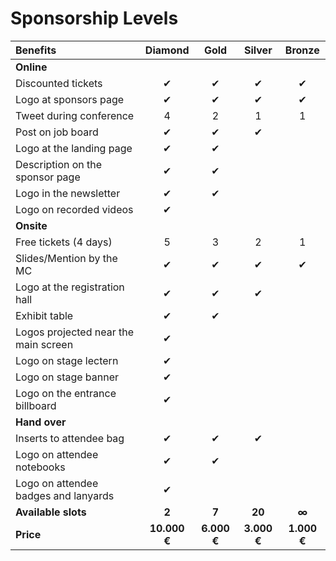# Sponsorship Levels

| Benefits                             |   Diamond    |    Gold     |   Silver    |   Bronze    |
| :----------------------------------- | :----------: | :---------: | :---------: | :---------: |
| **Online**                           |              |             |             |             |
| Discounted tickets                   |      ✔       |      ✔      |      ✔      |      ✔      |
| Logo at sponsors page                |      ✔       |      ✔      |      ✔      |      ✔      |
| Tweet during conference              |      4       |      2      |      1      |      1      |
| Post on job board                    |      ✔       |      ✔      |      ✔      |             |
| Logo at the landing page             |      ✔       |      ✔      |             |             |
| Description on the sponsor page      |      ✔       |      ✔      |             |             |
| Logo in the newsletter               |      ✔       |      ✔      |             |             |
| Logo on recorded videos              |      ✔       |             |             |             |
| **Onsite**                           |              |             |             |             |
| Free tickets \(4 days\)              |      5       |      3      |      2      |      1      |
| Slides/Mention by the MC             |      ✔       |      ✔      |      ✔      |      ✔      |
| Logo at the registration hall        |      ✔       |      ✔      |      ✔      |             |
| Exhibit table                        |      ✔       |      ✔      |             |             |
| Logos projected near the main screen |      ✔       |             |             |             |
| Logo on stage lectern                |      ✔       |             |             |             |
| Logo on stage banner                 |      ✔       |             |             |             |
| Logo on the entrance billboard       |      ✔       |             |             |             |
| **Hand over**                        |              |             |             |             |
| Inserts to attendee bag              |      ✔       |      ✔      |      ✔      |             |
| Logo on attendee notebooks           |      ✔       |      ✔      |             |             |
| Logo on attendee badges and lanyards |      ✔       |             |             |             |
| **Available slots**                  |    **2**     |    **7**    |   **20**    |    **∞**    |
| **Price**                            | **10.000 €** | **6.000 €** | **3.000 €** | **1.000 €** |
